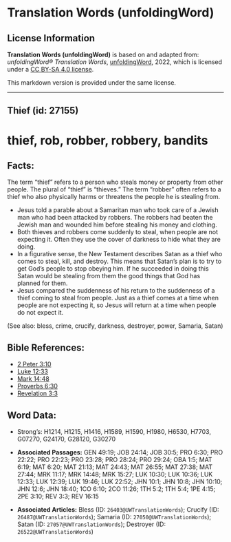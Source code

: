 # Translation Words (unfoldingWord)

## License Information

**Translation Words (unfoldingWord)** is based on and adapted from: _unfoldingWord® Translation Words_, [unfoldingWord](https://unfoldingword.org/utw), 2022, which is licensed under a [CC BY-SA 4.0 license](https://creativecommons.org/licenses/by-sa/4.0/legalcode.en).

This markdown version is provided under the same license.



--------------------------------

## Thief (id: 27155)

thief, rob, robber, robbery, bandits
====================================

Facts:
------

The term “thief” refers to a person who steals money or property from other people. The plural of “thief” is “thieves.” The term “robber” often refers to a thief who also physically harms or threatens the people he is stealing from.

* Jesus told a parable about a Samaritan man who took care of a Jewish man who had been attacked by robbers. The robbers had beaten the Jewish man and wounded him before stealing his money and clothing.
* Both thieves and robbers come suddenly to steal, when people are not expecting it. Often they use the cover of darkness to hide what they are doing.
* In a figurative sense, the New Testament describes Satan as a thief who comes to steal, kill, and destroy. This means that Satan’s plan is to try to get God’s people to stop obeying him. If he succeeded in doing this Satan would be stealing from them the good things that God has planned for them.
* Jesus compared the suddenness of his return to the suddenness of a thief coming to steal from people. Just as a thief comes at a time when people are not expecting it, so Jesus will return at a time when people do not expect it.

(See also: bless, crime, crucify, darkness, destroyer, power, Samaria, Satan)

Bible References:
-----------------

* [2 Peter 3:10](https://ref.ly/2Pet3:10)
* [Luke 12:33](https://ref.ly/Luke12:33)
* [Mark 14:48](https://ref.ly/Mark14:48)
* [Proverbs 6:30](https://ref.ly/Prov6:30)
* [Revelation 3:3](https://ref.ly/Rev3:3)

Word Data:
----------

* Strong’s: H1214, H1215, H1416, H1589, H1590, H1980, H6530, H7703, G07270, G24170, G28120, G30270

* **Associated Passages:** GEN 49:19; JOB 24:14; JOB 30:5; PRO 6:30; PRO 22:22; PRO 22:23; PRO 23:28; PRO 28:24; PRO 29:24; OBA 1:5; MAT 6:19; MAT 6:20; MAT 21:13; MAT 24:43; MAT 26:55; MAT 27:38; MAT 27:44; MRK 11:17; MRK 14:48; MRK 15:27; LUK 10:30; LUK 10:36; LUK 12:33; LUK 12:39; LUK 19:46; LUK 22:52; JHN 10:1; JHN 10:8; JHN 10:10; JHN 12:6; JHN 18:40; 1CO 6:10; 2CO 11:26; 1TH 5:2; 1TH 5:4; 1PE 4:15; 2PE 3:10; REV 3:3; REV 16:15
* **Associated Articles:** Bless (ID: `26403@UWTranslationWords`); Crucify (ID: `26487@UWTranslationWords`); Samaria (ID: `27050@UWTranslationWords`); Satan (ID: `27057@UWTranslationWords`); Destroyer (ID: `26522@UWTranslationWords`)

